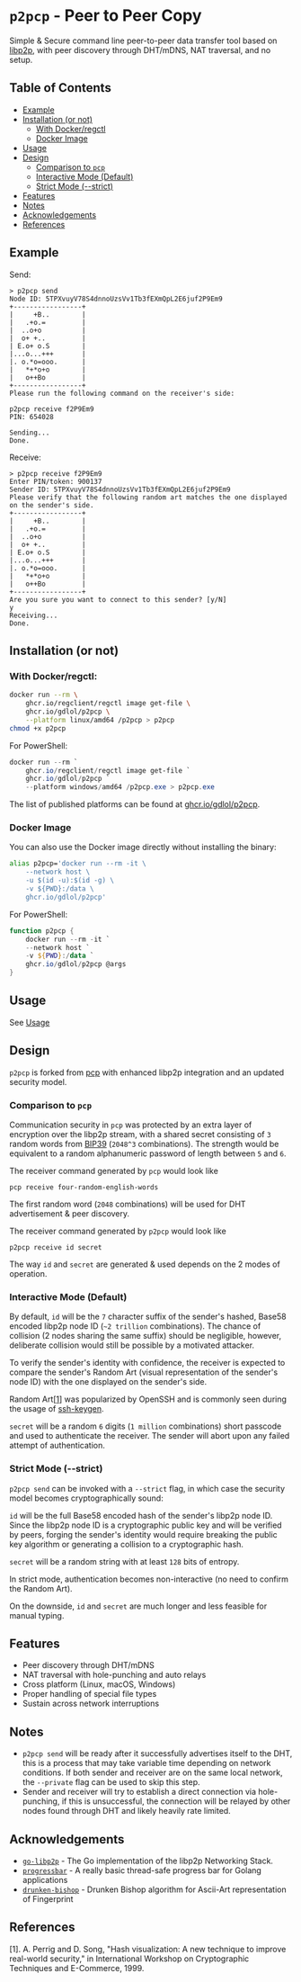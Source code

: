 # `p2pcp` - Peer to Peer Copy

Simple & Secure command line peer-to-peer data transfer tool based on
[libp2p](https://github.com/libp2p/go-libp2p), with peer discovery through DHT/mDNS,
NAT traversal, and no setup.

## Table of Contents

- [Example](#example)
- [Installation (or not)](#installation-or-not)
  - [With Docker/regctl](#with-dockerregctl)
  - [Docker Image](#docker-image)
- [Usage](#usage)
- [Design](#design)
  - [Comparison to `pcp`](#comparison-to-pcp)
  - [Interactive Mode (Default)](#interactive-mode-default)
  - [Strict Mode (--strict)](#strict-mode---strict)
- [Features](#features)
- [Notes](#notes)
- [Acknowledgements](#acknowledgements)
- [References](#references)

## Example

Send:

```
> p2pcp send
Node ID: 5TPXvuyV78S4dnnoUzsVv1Tb3fEXmQpL2E6juf2P9Em9
+-----------------+
|     +B..        |
|   .+o.=         |
|  ..o+o          |
|  o+ +..         |
| E.o+ o.S        |
|...o...+++       |
|. o.*o=ooo.      |
|   *+*o+o        |
|   o++Bo         |
+-----------------+
Please run the following command on the receiver's side:

p2pcp receive f2P9Em9
PIN: 654028

Sending...
Done.
```

Receive:

```
> p2pcp receive f2P9Em9
Enter PIN/token: 900137
Sender ID: 5TPXvuyV78S4dnnoUzsVv1Tb3fEXmQpL2E6juf2P9Em9
Please verify that the following random art matches the one displayed on the sender's side.
+-----------------+
|     +B..        |
|   .+o.=         |
|  ..o+o          |
|  o+ +..         |
| E.o+ o.S        |
|...o...+++       |
|. o.*o=ooo.      |
|   *+*o+o        |
|   o++Bo         |
+-----------------+
Are you sure you want to connect to this sender? [y/N]
y
Receiving...
Done.
```

## Installation (or not)

### With Docker/regctl:

```sh
docker run --rm \
    ghcr.io/regclient/regctl image get-file \
    ghcr.io/gdlol/p2pcp \
    --platform linux/amd64 /p2pcp > p2pcp
chmod +x p2pcp
```

For PowerShell:

```ps1
docker run --rm `
    ghcr.io/regclient/regctl image get-file `
    ghcr.io/gdlol/p2pcp `
    --platform windows/amd64 /p2pcp.exe > p2pcp.exe
```

The list of published platforms can be found at [ghcr.io/gdlol/p2pcp](https://ghcr.io/gdlol/p2pcp).

### Docker Image

You can also use the Docker image directly without installing the binary:

```sh
alias p2pcp='docker run --rm -it \
    --network host \
    -u $(id -u):$(id -g) \
    -v ${PWD}:/data \
    ghcr.io/gdlol/p2pcp'
```

For PowerShell:

```ps1
function p2pcp {
    docker run --rm -it `
    --network host `
    -v ${PWD}:/data `
    ghcr.io/gdlol/p2pcp @args
}
```

## Usage

See [Usage](docs/Usage.md)

## Design

`p2pcp` is forked from [pcp](https://github.com/dennis-tra/pcp) with enhanced libp2p integration and an
updated security model.

### Comparison to `pcp`

Communication security in `pcp` was protected by an extra layer of encryption over the libp2p
stream, with a shared secret consisting of `3` random words from
[BIP39](https://github.com/bitcoin/bips/blob/master/bip-0039/bip-0039-wordlists.md) (`2048^3` combinations).
The strength would be equivalent to a random alphanumeric password of length between `5` and `6`.

The receiver command generated by `pcp` would look like

```
pcp receive four-random-english-words
```

The first random word (`2048` combinations) will be used for DHT advertisement & peer discovery.

The receiver command generated by `p2pcp` would look like

```
p2pcp receive id secret
```

The way `id` and `secret` are generated & used depends on the 2 modes of operation.

### Interactive Mode (Default)

By default, `id` will be the `7` character suffix of the sender's hashed, Base58 encoded libp2p node ID
(`~2 trillion` combinations). The chance of collision (2 nodes sharing the same suffix) should be negligible,
however, deliberate collision would still be possible by a motivated attacker.

To verify the sender's identity with confidence, the receiver is expected to compare the sender's Random Art
(visual representation of the sender's node ID) with the one displayed on the sender's side.

Random Art[[1](#r1)] was popularized by OpenSSH and is commonly seen during the usage of
[ssh-keygen](https://man.openbsd.org/ssh-keygen#l).

`secret` will be a random `6` digits (`1 million` combinations) short passcode and used to authenticate the receiver.
The sender will abort upon any failed attempt of authentication.

### Strict Mode (--strict)

`p2pcp send` can be invoked with a `--strict` flag, in which case the security model becomes cryptographically sound:

`id` will be the full Base58 encoded hash of the sender's libp2p node ID. Since the libp2p node ID is a
cryptographic public key and will be verified by peers, forging the sender's identity would require
breaking the public key algorithm or generating a collision to a cryptographic hash.

`secret` will be a random string with at least `128` bits of entropy.

In strict mode, authentication becomes non-interactive (no need to confirm the Random Art).

On the downside, `id` and `secret` are much longer and less feasible for manual typing.

## Features

- Peer discovery through DHT/mDNS
- NAT traversal with hole-punching and auto relays
- Cross platform (Linux, macOS, Windows)
- Proper handling of special file types
- Sustain across network interruptions

## Notes

- `p2pcp send` will be ready after it successfully advertises itself to the DHT, this is a process that may take
  variable time depending on network conditions. If both sender and receiver are on the same local network,
  the `--private` flag can be used to skip this step.
- Sender and receiver will try to establish a direct connection via hole-punching, if this is unsuccessful,
  the connection will be relayed by other nodes found through DHT and likely heavily rate limited.

## Acknowledgements

- [`go-libp2p`](https://github.com/libp2p/go-libp2p) - The Go implementation of the libp2p Networking Stack.
- [`progressbar`](https://github.com/schollz/progressbar) - A really basic thread-safe progress bar for Golang applications
- [`drunken-bishop`](https://github.com/moul/drunken-bishop) - Drunken Bishop algorithm for Ascii-Art representation of Fingerprint

## References

<!-- spell-checker: ignore Perrig -->

<a id="r1"></a>

[1]. A. Perrig and D. Song, "Hash visualization: A new technique to improve real-world security," in International Workshop on Cryptographic Techniques and E-Commerce, 1999.
